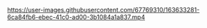 

https://user-images.githubusercontent.com/67769310/163633281-6ca84fb6-ebec-41c0-ad00-3b1084a1a837.mp4

